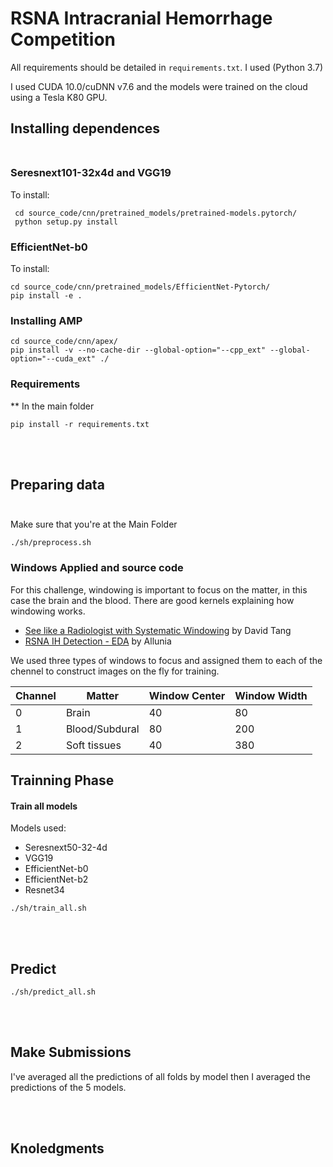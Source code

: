 # RSNA Intracranial Hemorrhage Competition

All requirements should be detailed in `requirements.txt`. I used (Python 3.7)

I used CUDA 10.0/cuDNN v7.6 and the models were trained on the cloud using a Tesla K80 GPU.

## Installing dependences <br><br>
### Seresnext101-32x4d and VGG19
To install:
```
 cd source_code/cnn/pretrained_models/pretrained-models.pytorch/
 python setup.py install
```

### EfficientNet-b0
To install:
```
cd source_code/cnn/pretrained_models/EfficientNet-Pytorch/
pip install -e .
```

### Installing AMP
```
cd source_code/cnn/apex/
pip install -v --no-cache-dir --global-option="--cpp_ext" --global-option="--cuda_ext" ./
```

### Requirements
** In the main folder

```
pip install -r requirements.txt
```
<br><br>
## Preparing data <br><br>
Make sure that you're at the Main Folder
```
./sh/preprocess.sh
```
### Windows Applied and source code

For this challenge, windowing is important to focus on the matter, in this case the brain and the blood. There are good kernels explaining how windowing works.

- [See like a Radiologist with Systematic Windowing](https://www.kaggle.com/dcstang/see-like-a-radiologist-with-systematic-windowing) by David Tang
- [RSNA IH Detection - EDA](https://www.kaggle.com/allunia/rsna-ih-detection-eda) by Allunia

We used three types of windows to focus and assigned them to each of the chennel to construct images on the fly for training.

| Channel | Matter | Window Center | Window Width |
----------|--------|---------------|---------------
| 0 | Brain | 40 | 80 |
| 1 | Blood/Subdural | 80 | 200 |
| 2 | Soft tissues | 40 | 380 |

## Trainning Phase
#### Train all models
Models used:

- Seresnext50-32-4d
- VGG19
- EfficientNet-b0
- EfficientNet-b2
- Resnet34

```
./sh/train_all.sh
```

<br><br>
## Predict
```
./sh/predict_all.sh
```
<br><br>
## Make Submissions
I've averaged all the predictions of all folds by model then I averaged the predictions of the 5 models.


<br><br>
## Knoledgments




